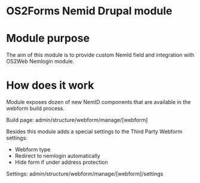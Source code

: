 # OS2Forms Nemid Drupal module

# Module purpose

The aim of this module is to provide custom NemId field and integration with OS2Web Nemlogin module.

# How does it work

Module exposes dozen of new NemID components that are available in the webform build process.

Build page: admin/structure/webform/manage/[webform]

Besides this module adds a special settings to the Third Party Webform settings:

- Webform type
- Redirect to nemlogin automatically
- Hide form if under address protection

Settings: admin/structure/webform/manage/[webform]/settings

